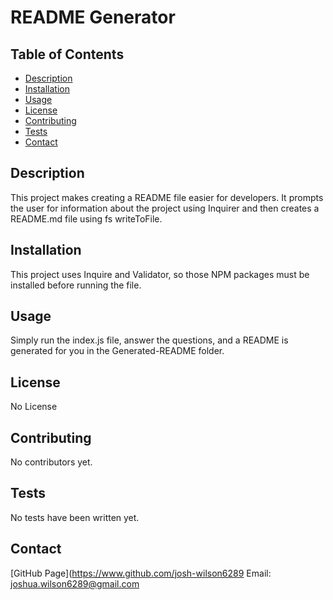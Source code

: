 # README Generator

  ## Table of Contents

  * [Description](#description)
  * [Installation](#installation)
  * [Usage](#usage)
  * [License](#license)
  * [Contributing](#contributing)
  * [Tests](#tests)
  * [Contact](#contact)

  ## Description
  This project makes creating a README file easier for developers.  It prompts the user for information about the project using Inquirer and then creates a README.md file using fs writeToFile. 

  ## Installation
  This project uses Inquire and Validator, so those NPM packages must be installed before running the file.

  ## Usage
  Simply run the index.js file, answer the questions, and a README is generated for you in the Generated-README folder.
  
  ## License
  No License

  ## Contributing 
  No contributors yet.

  ## Tests 
  No tests have been written yet.

  ## Contact 
  [GitHub Page](https://www.github.com/josh-wilson6289
  Email: joshua.wilson6289@gmail.com
